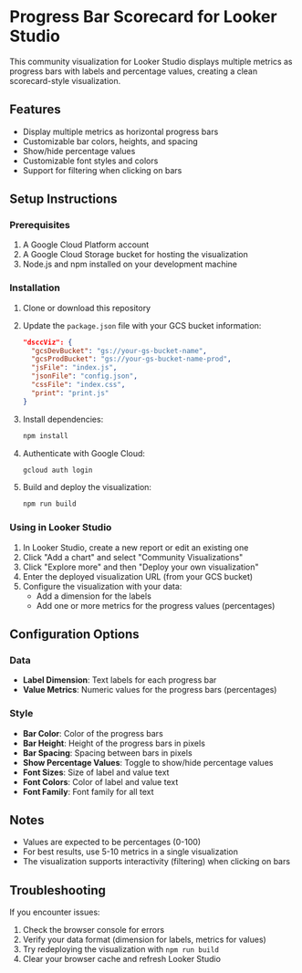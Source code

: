 # Progress Bar Scorecard for Looker Studio

This community visualization for Looker Studio displays multiple metrics as progress bars with labels and percentage values, creating a clean scorecard-style visualization.

## Features

- Display multiple metrics as horizontal progress bars
- Customizable bar colors, heights, and spacing
- Show/hide percentage values
- Customizable font styles and colors
- Support for filtering when clicking on bars

## Setup Instructions

### Prerequisites

1. A Google Cloud Platform account
2. A Google Cloud Storage bucket for hosting the visualization
3. Node.js and npm installed on your development machine

### Installation

1. Clone or download this repository
2. Update the `package.json` file with your GCS bucket information:
   ```json
   "dsccViz": {
     "gcsDevBucket": "gs://your-gs-bucket-name",
     "gcsProdBucket": "gs://your-gs-bucket-name-prod",
     "jsFile": "index.js",
     "jsonFile": "config.json",
     "cssFile": "index.css",
     "print": "print.js"
   }
   ```

3. Install dependencies:
   ```bash
   npm install
   ```

4. Authenticate with Google Cloud:
   ```bash
   gcloud auth login
   ```

5. Build and deploy the visualization:
   ```bash
   npm run build
   ```

### Using in Looker Studio

1. In Looker Studio, create a new report or edit an existing one
2. Click "Add a chart" and select "Community Visualizations"
3. Click "Explore more" and then "Deploy your own visualization"
4. Enter the deployed visualization URL (from your GCS bucket)
5. Configure the visualization with your data:
   - Add a dimension for the labels
   - Add one or more metrics for the progress values (percentages)

## Configuration Options

### Data
- **Label Dimension**: Text labels for each progress bar
- **Value Metrics**: Numeric values for the progress bars (percentages)

### Style
- **Bar Color**: Color of the progress bars
- **Bar Height**: Height of the progress bars in pixels
- **Bar Spacing**: Spacing between bars in pixels
- **Show Percentage Values**: Toggle to show/hide percentage values
- **Font Sizes**: Size of label and value text
- **Font Colors**: Color of label and value text
- **Font Family**: Font family for all text

## Notes

- Values are expected to be percentages (0-100)
- For best results, use 5-10 metrics in a single visualization
- The visualization supports interactivity (filtering) when clicking on bars

## Troubleshooting

If you encounter issues:

1. Check the browser console for errors
2. Verify your data format (dimension for labels, metrics for values)
3. Try redeploying the visualization with `npm run build`
4. Clear your browser cache and refresh Looker Studio
